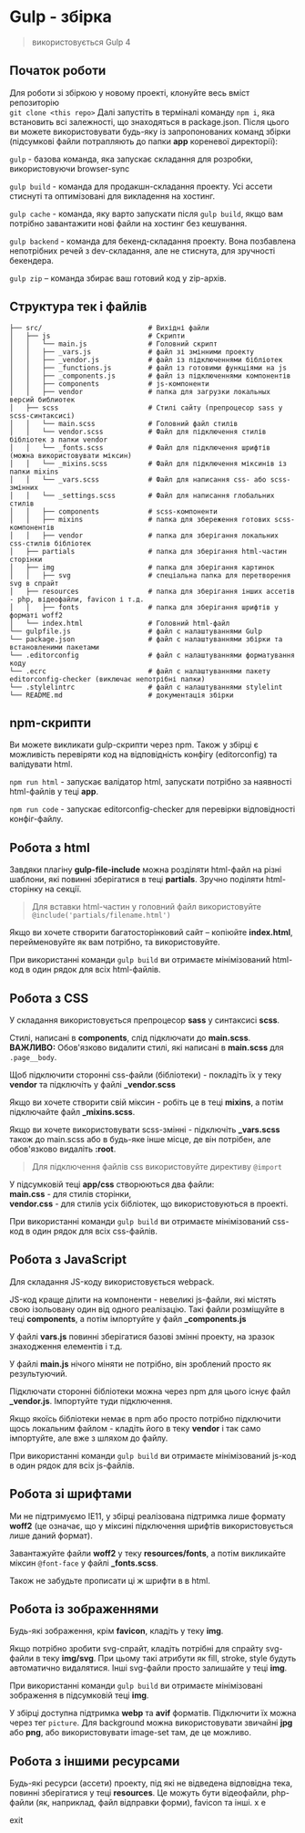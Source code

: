 # Gulp - збірка

> використовується Gulp 4

## Початок роботи

Для роботи зі збіркою у новому проекті, клонуйте весь вміст репозиторію <br>
`git clone <this repo>`
Далі запустіть в терміналі команду `npm i`, яка встановить всі залежності, що знаходяться в package.json.
Після цього ви можете використовувати будь-яку із запропонованих команд збірки (підсумкові файли потрапляють до папки **app** кореневої директорії): <br>

`gulp` - базова команда, яка запускає складання для розробки, використовуючи browser-sync

`gulp build` - команда для продакшн-складання проекту. Усі ассети стиснуті та оптимізовані для викладення на хостинг.

`gulp cache` - команда, яку варто запускати після `gulp build`, якщо вам потрібно завантажити нові файли на хостинг без кешування.

`gulp backend` - команда для бекенд-складання проекту. Вона позбавлена ​​непотрібних речей з dev-складання, але не стиснута, для зручності бекендера.

`gulp zip` – команда збирає ваш готовий код у zip-архів.

## Структура тек і файлів

```
├── src/                          # Вихідні файли
│   ├── js                        # Скрипти
│   │   └── main.js               # Головний скрипт
│   │   ├── _vars.js              # файл зі змінними проекту
│   │   ├── _vendor.js            # файл із підключеннями бібліотек
│   │   ├── _functions.js         # файл із готовими функціями на js
│   │   ├── _components.js        # файл із підключеннями компонентів
│   │   ├── components            # js-компоненти
│   │   ├── vendor                # папка для загрузки локальных версий библиотек
│   ├── scss                      # Стилі сайту (препроцесор sass у scss-синтаксисі)
│   │   └── main.scss             # Головний файл стилів
│   │   └── vendor.scss           # Файл для підключення стилів бібліотек з папки vendor
│   │   └── _fonts.scss           # Файл для підключення шрифтів (можна використовувати міксин)
│   │   └── _mixins.scss          # Файл для підключення міксинів із папки mixins
│   │   └── _vars.scss            # Файл для написання css- або scss-змінних
│   │   └── _settings.scss        # Файл для написання глобальних стилів
│   │   ├── components            # scss-компоненти
│   │   ├── mixins                # папка для збереження готових scss-компонентів
│   │   ├── vendor                # папка для зберігання локальних css-стилів бібліотек
│   ├── partials                  # папка для зберігання html-частин сторінки
│   ├── img                       # папка для зберігання картинок
│   │   ├── svg                   # спеціальна папка для перетворення svg в спрайт
│   ├── resources                 # папка для зберігання інших ассетів - php, відеофайли, favicon і т.д.
│   │   ├── fonts                 # папка для зберігання шрифтів у форматі woff2
│   └── index.html                # Головний html-файл
└── gulpfile.js                   # файл с налаштуваннями Gulp
└── package.json                  # файл с налаштуваннями збірки та встановленими пакетами
└── .editorconfig                 # файл с налаштуваннями форматування коду
└── .ecrc                         # файл с налаштуваннями пакету editorconfig-checker (виключає непотрібні папки)
└── .stylelintrc                  # файл с налаштуваннями stylelint
└── README.md                     # документація збірки
```

## npm-скрипти

Ви можете викликати gulp-скрипти через npm.
Також у збірці є можливість перевіряти код на відповідність конфігу (editorconfig) та валідувати html.

`npm run html` - запускає валідатор html, запускати потрібно за наявності html-файлів у теці **app**.

`npm run code` - запускає editorconfig-checker для перевірки відповідності конфіг-файлу.

## Робота з html

Завдяки плагіну **gulp-file-include** можна розділяти html-файл на різні шаблони, які повинні зберігатися в теці **partials**. Зручно поділяти html-сторінку на секції.

> Для вставки html-частин у головний файл використовуйте `@include('partials/filename.html')`

Якщо ви хочете створити багатосторінковий сайт – копіюйте **index.html**, перейменовуйте як вам потрібно, та використовуйте.

При використанні команди `gulp build` ви отримаєте мінімізований html-код в один рядок для всіх html-файлів.

## Робота з CSS

У складання використовується препроцесор **sass** у синтаксисі **scss**.

Стилі, написані в **components**, слід підключати до **main.scss**.
**ВАЖЛИВО:** Обов'язково видалити стилі, які написані в **main.scss** для `.page__body`.

Щоб підключити сторонні css-файли (бібліотеки) - покладіть їх у теку **vendor** та підключіть у файлі **\_vendor.scss**

Якщо ви хочете створити свій міксин - робіть це в теці **mixins**, а потім підключайте файл **\_mixins.scss**.

Якщо ви хочете використовувати scss-змінні - підключіть **\_vars.scss** також до main.scss або в будь-яке інше місце, де він потрібен, але обов'язково видаліть **:root**.

> Для підключення файлів css використовуйте директиву `@import`

У підсумковій теці **app/css** створюються два файли: <br> **main.css** - для стилів сторінки, <br> **vendor.css** - для стилів усіх бібліотек, що використовуються в проекті.

При використанні команди `gulp build` ви отримаєте мінімізований css-код в один рядок для всіх css-файлів.

## Робота з JavaScript

Для складання JS-коду використовується webpack.

JS-код краще ділити на компоненти - невеликі js-файли, які містять свою ізольовану один від одного реалізацію. Такі файли розміщуйте в теці **components**, а потім імпортуйте у файл **\_components.js**

У файлі **vars.js** повинні зберігатися базові змінні проекту, на зразок знаходження елементів і т.д.

У файлі **main.js** нічого міняти не потрібно, він зроблений просто як результуючий.

Підключати сторонні бібліотеки можна через npm для цього існує файл **\_vendor.js**. Імпортуйте туди підключення.

Якщо якоїсь бібліотеки немає в npm або просто потрібно підключити щось локальним файлом - кладіть його в теку **vendor** і так само імпортуйте, але вже з шляхом до файлу.

При використанні команди `gulp build` ви отримаєте мінімізований js-код в один рядок для всіх js-файлів.

## Робота зі шрифтами

Ми не підтримуємо IE11, у збірці реалізована підтримка лише формату **woff2** (це означає, що у міксині підключення шрифтів використовується лише даний формат).

Завантажуйте файли **woff2** у теку **resources/fonts**, а потім викликайте міксин `@font-face` у файлі **\_fonts.scss**.

Також не забудьте прописати ці ж шрифти в <link preload> в html.

## Робота із зображеннями

Будь-які зображення, крім **favicon**, кладіть у теку **img**.

Якщо потрібно зробити svg-спрайт, кладіть потрібні для спрайту svg-файли в теку **img/svg**. При цьому такі атрибути як fill, stroke, style будуть автоматично видалятися. Інші svg-файли просто залишайте у теці **img**.

При використанні команди `gulp build` ви отримаєте мінімізовані зображення в підсумковій теці **img**.

У збірці доступна підтримка **webp** та **avif** форматів. Підключити їх можна через тег `picture`. Для background можна використовувати звичайні **jpg** або **png**, або використовувати image-set там, де це можливо.

## Робота з іншими ресурсами

Будь-які ресурси (ассети) проекту, під які не відведена відповідна тека, повинні зберігатися у теці **resources**. Це можуть бути відеофайли, php-файли (як, наприклад, файл відправки форми), favicon та інші.
x
e


exit


